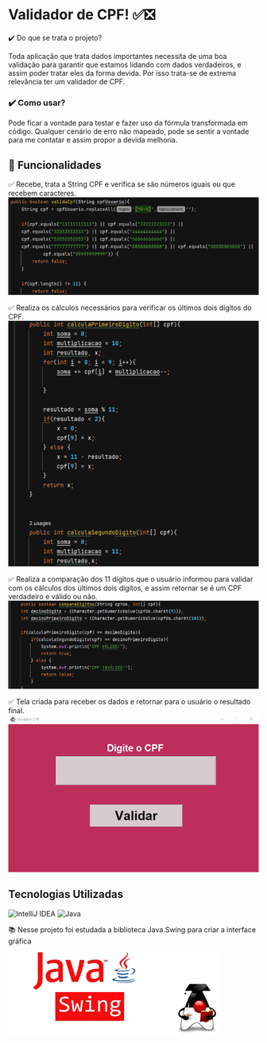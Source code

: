 # Validador de CPF! :white_check_mark::negative_squared_cross_mark:

:heavy_check_mark: Do que se trata o projeto?

 Toda aplicação que trata dados importantes necessita de uma boa validação para garantir que estamos lidando com dados verdadeiros, e assim poder tratar eles da forma devida. Por isso trata-se de extrema relevância ter um validador de CPF.


### :heavy_check_mark: Como usar?

Pode ficar a vontade para testar e fazer uso da fórmula transformada em código. Qualquer cenário de erro não mapeado, pode se sentir a vontade para me contatar e assim propor a devida melhoria.

## :hammer: Funcionalidades
:white_check_mark: Recebe, trata a String CPF  e verifica se são números iguais ou que recebem caracteres.
![Foto do metodo validaCPF](validatorCpf/validacao-cpf.png)

:white_check_mark: Realiza os cálculos necessários para verificar os últimos dois dígitos do CPF.
![Foto dos metodos que calculam os digitos](validatorCpf/calculos-digitos.png)

:white_check_mark: Realiza a comparação dos 11 dígitos que o usuário informou para validar com os cálculos dos últimos dois dígitos, e assim retornar se é um CPF verdadeiro e válido ou não.
![Foto dos metodos que compara os dois dígitos](validatorCpf/compara-cpf.png)

:white_check_mark: Tela criada para receber os dados e retornar para o usuário o resultado final.
![Foto da tela feita com Java Swing](validatorCpf/tela-validacao.png)

## Tecnologias Utilizadas

![IntelliJ IDEA](https://img.shields.io/badge/IntelliJIDEA-000000.svg?style=for-the-badge&logo=intellij-idea&logoColor=white)
![Java](https://img.shields.io/badge/java-%23ED8B00.svg?style=for-the-badge&logo=openjdk&logoColor=white)

:books: Nesse projeto foi estudada a biblioteca Java.Swing para criar a interface gráfica

![Foto do icone do Java Swing](validatorCpf/java-swing.png)

